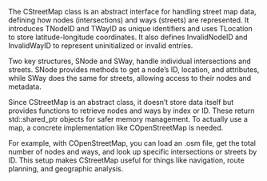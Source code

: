 The CStreetMap class is an abstract interface for handling street map data, defining how nodes (intersections) and ways (streets) are represented. It introduces TNodeID and TWayID as unique identifiers and uses TLocation to store latitude-longitude coordinates. It also defines InvalidNodeID and InvalidWayID to represent uninitialized or invalid entries.

Two key structures, SNode and SWay, handle individual intersections and streets. SNode provides methods to get a node’s ID, location, and attributes, while SWay does the same for streets, allowing access to their nodes and metadata.

Since CStreetMap is an abstract class, it doesn’t store data itself but provides functions to retrieve nodes and ways by index or ID. These return std::shared_ptr objects for safer memory management. To actually use a map, a concrete implementation like COpenStreetMap is needed.

For example, with COpenStreetMap, you can load an .osm file, get the total number of nodes and ways, and look up specific intersections or streets by ID. This setup makes CStreetMap useful for things like navigation, route planning, and geographic analysis.
